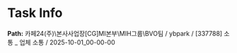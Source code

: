 # Task Info

**Path:** 카페24(주)\본사사업장\[CG]MI본부\MIH그룹\BVO팀 / ybpark / [337788] 소통 _ 업체 소통 / 2025-10-01_00-00-00

